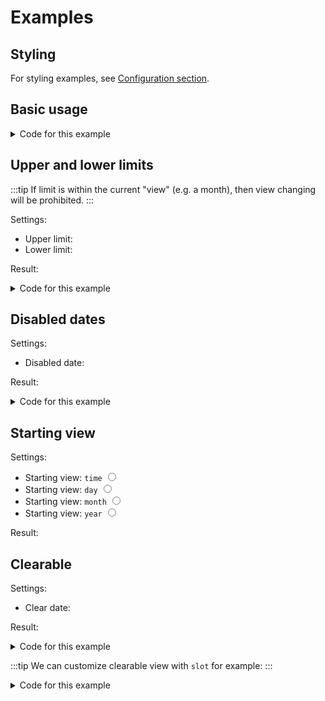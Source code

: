 <script setup>
import Datepicker from '../src/datepicker/Datepicker.vue'
import { ref } from 'vue'
import { add } from 'date-fns'

// Ex 1
const picked = ref(new Date())

// Ex 2
const example2 = ref(new Date())
const example2_from = ref(add(new Date(), { days: -7 }))
const example2_to = ref(add(new Date(), { days: 7 }))

// Disabled dates example
const pickedDate = ref(new Date())
const disabledDate = ref(add(new Date(), { days: 1 }))

// Ex 3
const example3 = ref(new Date())
const startingView = ref('day')

</script>

# Examples

## Styling
For styling examples, see [Configuration section](/config#styling-example-and-playground).

## Basic usage

<datepicker v-model="picked" />

<details>
  <summary>Code for this example</summary>
  
  ```vue
  <script setup>
  import Datepicker from '../src/datepicker/Datepicker.vue'
  import { ref } from 'vue'
  const picked = ref(new Date())

  </script>

  <template>
    <datepicker v-model="picked" />
  </template>
  ```
</details>


## Upper and lower limits
:::tip
If limit is within the current "view" (e.g. a month), then view changing will be prohibited.
:::

Settings: 

- Upper limit: <datepicker v-model="example2_from" />
- Lower limit: <datepicker v-model="example2_to" />

Result:

<datepicker v-model="example2" :upper-limit="example2_to" :lower-limit="example2_from" />

<details>
  <summary>Code for this example</summary>
  
  ```vue
  <script setup>
  import Datepicker from '../src/datepicker/Datepicker.vue'
  import { ref } from 'vue'
  const example2 = ref(new Date())
  const example2_from = ref(new Date())
  const example2_to = ref(new Date())

  </script>

  <template>
    <datepicker
      v-model="example2"
      :upper-limit="example2_to"
      :lower-limit="example2_from"
    />
  </template>
  ```
</details>

## Disabled dates

Settings: 

- Disabled date: <datepicker v-model="disabledDate" />

Result:

<datepicker v-model="pickedDate" :disabledDates="{ dates: [disabledDate] }" />

<details>
  <summary>Code for this example</summary>
  
  ```vue
  <script setup>
  import Datepicker from '../src/datepicker/Datepicker.vue'
  import { ref } from 'vue'
  import { add } from 'date-fns'
  const pickedDate = ref(new Date())
  const disabledDate = ref(add(new Date(), { days: 1 }))
  </script>

  <template>
    <datepicker
      v-model="pickedDate"
      :disabledDates="{ dates: [disabledDate] }"
    />
  </template>
  ```
</details>

## Starting view
Settings: 

- <label>Starting view: <code>time</code> <input type="radio" v-model="startingView" value="time"></label>
- <label>Starting view: <code>day</code> <input type="radio" v-model="startingView" value="day"></label>
- <label>Starting view: <code>month</code> <input type="radio" v-model="startingView" value="month"></label>
- <label>Starting view: <code>year</code> <input type="radio" v-model="startingView" value="year"></label>

Result:
<datepicker v-model="example3" :starting-view="startingView" :minimum-view="startingView === 'time' ? 'time' : 'day'" :inputFormat="startingView === 'time' ? 'yyyy-MM-dd HH:mm' : 'yyyy-MM-dd'" />

## Clearable

Settings:

- Clear date: <datepicker :clearable="true" />

Result:

<datepicker v-model="pickedDate" :clearable="true" />

<details>
  <summary>Code for this example</summary>

  ```vue
  <script setup>
  import Datepicker from '../src/datepicker/Datepicker.vue'
  import { ref } from 'vue'
  const pickedDate = ref(new Date())
  </script>

  <template>
    <datepicker
      v-model="pickedDate"
      :clearable="true"
    />
  </template>
  ```
</details>

:::tip
We can customize clearable view with `slot` for example:
:::
<details>
  <summary>Code for this example</summary>

  ```vue
  <script setup>
  import Datepicker from '../src/datepicker/Datepicker.vue'
  import { ref } from 'vue'
  const pickedDate = ref(new Date())
  </script>

  <template>
    <datepicker
      v-model="pickedDate"
      :clearable="true"
    >
      <template v-slot:clear="{ onClear }">
        <button @click="onClear">x</button>
      </template>
    </datepicker>
  </template>
  ```
</details>
